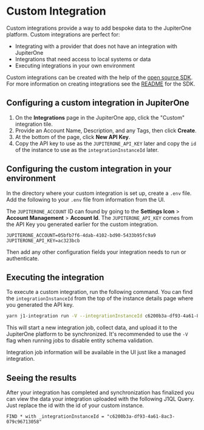 # Custom Integration

Custom integrations provide a way to add bespoke data to the JupiterOne
platform. Custom integrations are perfect for: 
  - Integrating with a provider that does not have an integration with JupiterOne 
  - Integrations that need access to local systems or data 
  - Executing integrations in your own environment

Custom integrations can be created with the help of the
[open source SDK](https://github.com/JupiterOne/sdk). For more information on
creating integrations see the
[README](https://github.com/JupiterOne/sdk/blob/main/README.md) for the SDK.

## Configuring a custom integration in JupiterOne

1. On the **Integrations** page in the JupiterOne app, click the "Custom"
   integration tile.
2. Provide an Account Name, Description, and any Tags, then click **Create**.
3. At the bottom of the page, click **New API Key**.
4. Copy the API key to use as the `JUPITERONE_API_KEY` later and copy the `id`
   of the instance to use as the `integrationInstanceId` later.

## Configuring the custom integration in your environment

In the directory where your custom integration is set up,
create a `.env` file. Add the following to your `.env` file from information
from the UI.

The `JUPITERONE_ACCOUNT` ID can found by going to the **Settings Icon** >
**Account Management** > **Account Id**. The `JUPITERONE_API_KEY` comes from the
API Key you generated earlier for the custom integration.

```
JUPITERONE_ACCOUNT=05bfb7f6-4dab-4102-bd90-5433b95fc9a9
JUPITERONE_API_KEY=ac323bcb
```

Then add any other configuration fields your integration needs to run or authenticate.

## Executing the integration

To execute a custom integration, run the following command. You can find the
`integrationInstanceId` from the top of the instance details page where you
generated the API key.

```sh
yarn j1-integration run -V --integrationInstanceId c6200b3a-df93-4a61-8ac3-079c96713058
```

This will start a new integration job, collect data, and upload it to the JupiterOne platform to be synchronized. It's recommended to use the `-V` flag when running jobs to disable entity schema validation.

Integration job information will be available in the UI just like a managed integration.

## Seeing the results

After your integration has completed and synchronization has finalized you can view the data your integration uploaded with the following J1QL Query. Just replace the id with the id of your custom instance.
```
FIND * with _integrationInstanceId = "c6200b3a-df93-4a61-8ac3-079c96713058" 
```